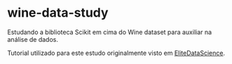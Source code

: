 # wine-data-study

Estudando a biblioteca Scikit em cima do Wine dataset para auxiliar na análise de dados.

Tutorial utilizado para este estudo originalmente visto em [EliteDataScience](https://elitedatascience.com/python-machine-learning-tutorial-scikit-learn).
